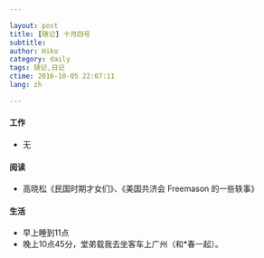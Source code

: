 ```yaml
---

layout: post  
title: [随记] 十月四号  
subtitle:   
author: Hiko  
category: daily
tags: 随记,日记  
ctime: 2016-10-05 22:07:11  
lang: zh  

---
```


#### 工作

- 无

#### 阅读

- 高晓松《民国时期才女们》、《美国共济会 Freemason 的一些轶事》

#### 生活

- 早上睡到11点
- 晚上10点45分，堂弟载我去坐客车上广州（和*春一起）。 